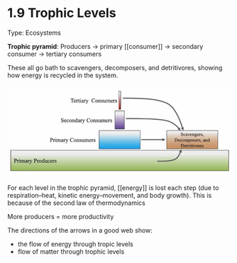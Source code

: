 # 1.9 Trophic Levels

Type: Ecosystems

**Trophic pyramid**: Producers → primary [[consumer]] → secondary consumer → tertiary consumers 

These all go bath to scavengers, decomposers, and detritivores, showing how energy is recycled in the system.

![assets/1%209%20Trophic%20Levels%20a6cd7c090d49473491f79568990d6736/Screen_Shot_2021-05-15_at_4.40.31_PM.png](../assets/Screen_Shot_2021-05-15_at_4.40.31_PM.png)

For each level in the trophic pyramid, [[energy]] is lost each step (due to respiration–heat, kinetic energy–movement, and body growth). This is because of the second law of thermodynamics

More producers = more productivity

The directions of the arrows in a good web show:

- the flow of energy through tropic levels
- flow of matter through trophic levels